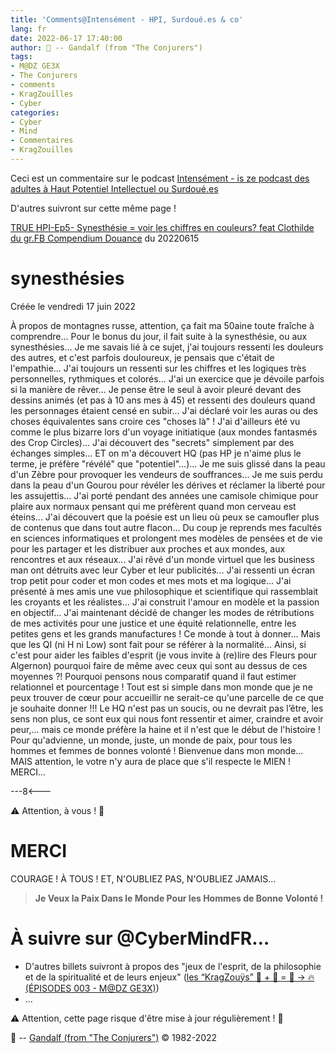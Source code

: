 ```yaml
---
title: 'Comments@Intensément - HPI, Surdoué.es & co'
lang: fr
date: 2022-06-17 17:40:00
author: 🧙 -- Gandalf (from "The Conjurers")
tags:
- M@DZ GE3X
- The Conjurers
- comments
- KragZouïlles
- Cyber
categories:
- Cyber
- Mind
- Commentaires
- KragZouïlles
---
```


Ceci est un commentaire sur le podcast [Intensément - is ze podcast des adultes à Haut Potentiel Intellectuel ou Surdoué.es](https://www.buymeacoffee.com/intensement.pod)

D'autres suivront sur cette même page !

<!-- more -->

[TRUE HPI-Ep5- Synesthésie = voir les chiffres en couleurs? feat Clothilde du gr.FB Compendium Douance](https://podcast.ausha.co/intensement/true-hpi-ep5-synesthesie-voir-les-chiffres-en-couleurs-feat-clothilde-du-gr-fb-compendium-douance)
du 20220615

synesthésies
============
Créée le vendredi 17 juin 2022

À propos de montagnes russe, attention, ça fait ma 50aine toute fraîche à comprendre...
Pour le bonus du jour, il fait suite à la synesthésie, ou aux synesthésies...
Je me savais lié à ce sujet, j'ai toujours ressenti les douleurs des autres, et c'est parfois douloureux, je pensais que c'était de l'empathie...
J'ai toujours un ressenti sur les chiffres et les logiques très personnelles, rythmiques et colorés...
J'ai un exercice que je dévoile parfois si la manière de rêver...
Je pense être le seul à avoir pleuré devant des dessins animés (et pas à 10 ans mes à 45) et ressenti des douleurs quand les personnages étaient  censé en subir...
J'ai déclaré voir les auras ou des choses équivalentes sans croire ces "choses là" !
J'ai d'ailleurs été vu comme le plus bizarre lors d'un voyage initiatique (aux mondes fantasmés des Crop Circles)...
J'ai découvert des "secrets" simplement par des échanges simples...
ET on m'a découvert HQ (pas HP je n'aime plus le terme, je préfère "révélé" que "potentiel"...)...
Je me suis glissé dans la peau d'un Zèbre pour provoquer les vendeurs de souffrances...
Je me suis perdu dans la peau d'un Gourou pour révéler les dérives et réclamer la liberté pour les assujettis...
J'ai porté pendant des années une camisole chimique pour plaire aux normaux pensant qui me préfèrent quand mon cerveau est éteins...
J'ai découvert que la poésie est un lieu où peux se camoufler plus de contenus que dans tout autre flacon...
Du coup je reprends mes facultés en sciences informatiques et prolongent mes modèles de pensées et de vie pour les partager et les distribuer aux proches et aux mondes, aux rencontres et aux réseaux...
J'ai rêvé d'un monde virtuel que les business man ont détruits avec leur Cyber et leur publicités...
J'ai ressenti un écran trop petit pour coder et mon codes et mes mots et ma logique...
J'ai présenté à mes amis une vue philosophique et scientifique qui rassemblait les croyants et les réalistes...
J'ai construit l'amour en modèle et la passion en objectif...
J'ai maintenant décidé de changer les modes de rétributions de mes activités pour une justice et une équité relationnelle, entre les petites gens et les grands manufactures !
Ce monde à tout à donner...
Mais que les QI (ni H ni Low) sont fait pour se référer à la normalité...
Ainsi, si c'est pour aider les faibles d'esprit (je vous invite à (re)lire des Fleurs pour Algernon) pourquoi faire de même avec ceux qui sont au dessus de ces moyennes ?!
Pourquoi pensons nous comparatif quand il faut estimer relationnel et pourcentage !
Tout est si simple dans mon monde que je ne peux trouver de cœur pour accueillir ne serait-ce qu'une parcelle de ce que je souhaite donner !!!
Le HQ n'est pas un soucis, ou ne devrait pas l’être, les sens non plus, ce sont eux qui nous font ressentir et aimer, craindre et avoir peur,... mais ce monde préfère la haine et il n'est que le début de l'histoire !
Pour qu'advienne, un monde, juste, un monde de paix, pour tous les hommes et femmes de bonnes volonté !
Bienvenue dans mon monde... MAIS attention, le votre n'y aura de place que s'il respecte le MIEN !
MERCI...

---8<---

⚠️ Attention, à vous ! 👀

# MERCI

COURAGE !
À TOUS !
ET, N'OUBLIEZ PAS, N'OUBLIEZ JAMAIS…

> **Je Veux la Paix Dans le Monde Pour les Hommes de Bonne Volonté !**

# À suivre sur @CyberMindFR… #

- D'autres billets suivront à propos des "jeux de l'esprit, de la philosophie et de la spiritualité et de leurs enjeux" ([les “KragZouÿs” 🧠 + 🧩 = 🧙 -> 🔥 (ÉPISODES 003 - M@DZ GE3X)](https://cybermind.fr/tags/M-DZ-GE3X/))
- …

⚠️ Attention, cette page risque d'être mise à jour régulièrement ! 👀

🧙 -- [Gandalf (from "The Conjurers")](mailto:Gandalf@Gk2.NET?subject=The%20Conjurers%20%3F) ©️ 1982-2022